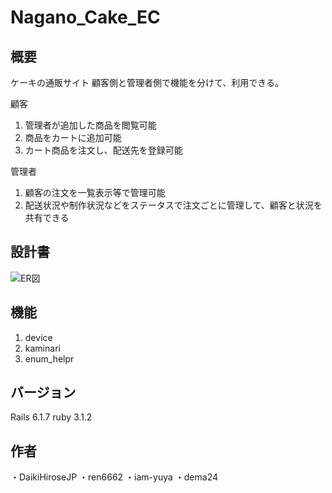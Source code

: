 # Nagano_Cake_EC

## 概要
  ケーキの通販サイト
  顧客側と管理者側で機能を分けて、利用できる。
  
  顧客
  1. 管理者が追加した商品を閲覧可能
  2. 商品をカートに追加可能
  3. カート商品を注文し、配送先を登録可能
  
  管理者
  1. 顧客の注文を一覧表示等で管理可能
  2. 配送状況や制作状況などをステータスで注文ごとに管理して、顧客と状況を共有できる

## 設計書
![ER図](https://user-images.githubusercontent.com/113087113/203718692-f4413953-4a63-4596-b75d-56cd56051fdd.jpg)


## 機能
1. device
2. kaminari
3. enum_helpr

## バージョン
Rails 6.1.7  ruby 3.1.2

## 作者
・DaikiHiroseJP
・ren6662
・iam-yuya
・dema24
